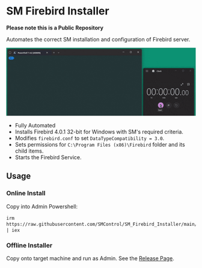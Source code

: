 # SM Firebird Installer

**Please note this is a Public Repository**

Automates the correct SM installation and configuration of Firebird server.

![Firebird Installation Demo](https://github.com/SMControl/SM_Firebird_Installer/blob/main/SM_Firebird_Installer_Example_GIF.gif)

- Fully Automated
- Installs Firebird 4.0.1 32-bit for Windows with SM's required criteria.
- Modifies `firebird.conf` to set `DataTypeCompatibility = 3.0`.
- Sets permissions for `C:\Program Files (x86)\Firebird` folder and its child items.
- Starts the Firebird Service.

## Usage

### Online Install
Copy into Admin Powershell:
```
irm https://raw.githubusercontent.com/SMControl/SM_Firebird_Installer/main/SMFI_Online.ps1 | iex
```

### Offline Installer
Copy onto target machine and run as Admin. See the [Release Page](https://github.com/SMControl/SM_Firebird_Installer/releases).
